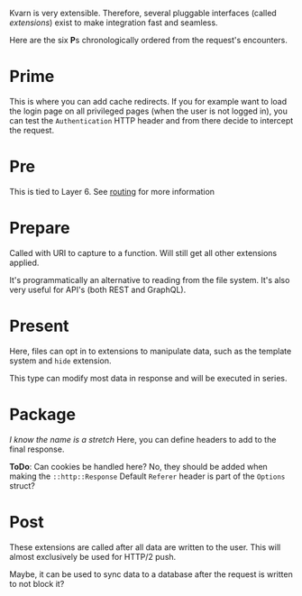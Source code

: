 Kvarn is very extensible. Therefore, several pluggable interfaces (called *extensions*) exist to make integration fast and seamless.

Here are the six **P**s
chronologically ordered from the request's encounters. 

# Prime
This is where you can add cache redirects. If you for example want to load the login page on all privileged pages (when the user is not logged in),
you can test the `Authentication` HTTP header
and from there decide to intercept the request.

# Pre
This is tied to Layer 6. See [routing](routing.md) for more information

# Prepare
Called with URI to capture to a function. Will still get all other extensions applied.

It's programmatically an alternative to reading from the file system. It's also very useful for API's (both REST and GraphQL).

# Present
Here, files can opt in to extensions to manipulate data, such as the template system and `hide` extension.

This type can modify most data in response and will be executed in series.

# Package
*I know the name is a stretch*
Here, you can define headers to add to the final response.

**ToDo**: Can cookies be handled here? No, they should be added when making the `::http::Response`
Default `Referer` header is part of the `Options` struct?

# Post
These extensions are called after all data are written to the user. This will almost exclusively be used for HTTP/2 push.

Maybe, it can be used to sync data to a database after the request is written to not block it?

